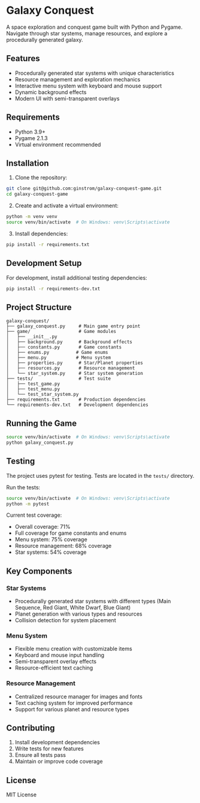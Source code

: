 Galaxy Conquest
==============

A space exploration and conquest game built with Python and Pygame. Navigate through star systems, manage resources, and explore a procedurally generated galaxy.

## Features

- Procedurally generated star systems with unique characteristics
- Resource management and exploration mechanics
- Interactive menu system with keyboard and mouse support
- Dynamic background effects
- Modern UI with semi-transparent overlays

## Requirements

- Python 3.9+
- Pygame 2.1.3
- Virtual environment recommended

## Installation

1. Clone the repository:
```bash
git clone git@github.com:ginstrom/galaxy-conquest-game.git
cd galaxy-conquest-game
```

2. Create and activate a virtual environment:
```bash
python -m venv venv
source venv/bin/activate  # On Windows: venv\Scripts\activate
```

3. Install dependencies:
```bash
pip install -r requirements.txt
```

## Development Setup

For development, install additional testing dependencies:
```bash
pip install -r requirements-dev.txt
```

## Project Structure

```
galaxy-conquest/
├── galaxy_conquest.py     # Main game entry point
├── game/                  # Game modules
│   ├── __init__.py
│   ├── background.py      # Background effects
│   ├── constants.py       # Game constants
│   ├── enums.py          # Game enums
│   ├── menu.py           # Menu system
│   ├── properties.py      # Star/Planet properties
│   ├── resources.py       # Resource management
│   └── star_system.py     # Star system generation
├── tests/                 # Test suite
│   ├── test_game.py
│   ├── test_menu.py
│   └── test_star_system.py
├── requirements.txt       # Production dependencies
└── requirements-dev.txt   # Development dependencies
```

## Running the Game

```bash
source venv/bin/activate  # On Windows: venv\Scripts\activate
python galaxy_conquest.py
```

## Testing

The project uses pytest for testing. Tests are located in the `tests/` directory.

Run the tests:
```bash
source venv/bin/activate  # On Windows: venv\Scripts\activate
python -m pytest
```

Current test coverage:
- Overall coverage: 71%
- Full coverage for game constants and enums
- Menu system: 75% coverage
- Resource management: 68% coverage
- Star systems: 54% coverage

## Key Components

### Star Systems
- Procedurally generated star systems with different types (Main Sequence, Red Giant, White Dwarf, Blue Giant)
- Planet generation with various types and resources
- Collision detection for system placement

### Menu System
- Flexible menu creation with customizable items
- Keyboard and mouse input handling
- Semi-transparent overlay effects
- Resource-efficient text caching

### Resource Management
- Centralized resource manager for images and fonts
- Text caching system for improved performance
- Support for various planet and resource types

## Contributing

1. Install development dependencies
2. Write tests for new features
3. Ensure all tests pass
4. Maintain or improve code coverage

## License

MIT License
